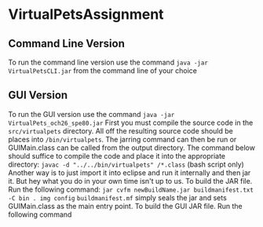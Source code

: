 # VirtualPetsAssignment

## Command Line Version
To run the command line version use the command
``java -jar VirtualPetsCLI.jar``
from the command line of your choice

## GUI Version
To run the GUI version use the command
``java -jar VirtualPets_och26_spe80.jar``
First you must compile the source code in the ``src/virtualpets`` directory. All
off the resulting source code should be places into ``/bin/virtualpets``. The
jarring command can then be run or GUIMain.class can be called from the output
directory. The command below should suffice to compile the code and place it
into the appropriate directory:
``javac -d "../../bin/virtualpets" /*.class``
(bash script only)
Another way is to just import it into eclipse and run it internally and then
jar it. But hey what you do in your own time isn't up to us.
To build the JAR file. Run the following command:
``jar cvfm newBuildName.jar buildmanifest.txt -C bin . img config``
``buildmanifest.mf`` simply seals the jar and sets GUIMain.class as the main entry point.
To build the GUI JAR file. Run the following command
